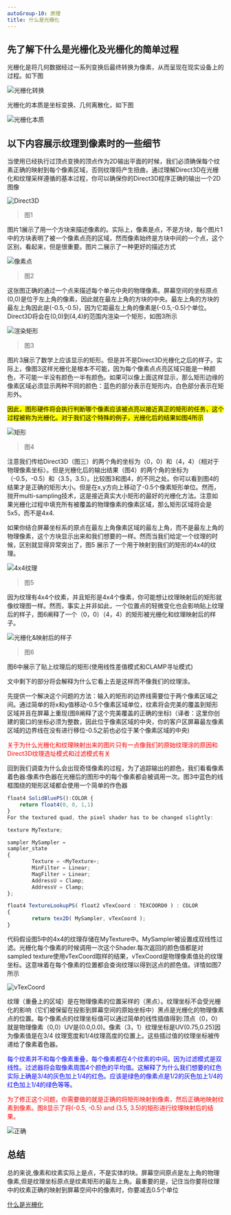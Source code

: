 ```yaml
---
autoGroup-10: 原理
title: 什么是光栅化
---
```

## 先了解下什么是光栅化及光栅化的简单过程
光栅化是将几何数据经过一系列变换后最终转换为像素，从而呈现在现实设备上的过程。如下图

![光栅化转换](./images/8aff52aec9fe61a15348bc60ac905033d604041d.png@666w_278h_progressive.png)

光栅化的本质是坐标变换、几何离散化，如下图

![光栅化本质](./images/07b89484d383e9103848e4aace7445b8138653dc.png@929w_404h_progressive.png)

## 以下内容展示纹理到像素时的一些细节
当使用已经执行过顶点变换的顶点作为2D输出平面的时候，我们必须确保每个纹素正确的映射到每个像素区域，否则纹理将产生扭曲，通过理解Direct3D在光栅化和纹理采样遵循的基本过程，你可以确保你的Direct3D程序正确的输出一个2D图像

![Direct3D](./images/91cf9fb722ae03c7d5a1231c58d07718774d6aaf.png@308w_309h_progressive.png)
>图1

图片1展示了用一个方块来描述像素的。实际上，像素是点，不是方块，每个图片1中的方块表明了被一个像素点亮的区域，然而像素始终是方块中间的一个点，这个区别，看起来，但是很重要。图片二展示了一种更好的描述方式

![像素点](./images/df0d4d263d2f89806c4997194d28507067099cf7.png@449w_401h_progressive.png)
>图2

这张图正确的通过一个点来描述每个单元中央的物理像素。屏幕空间的坐标原点(0,0)是位于左上角的像素，因此就在最左上角的方块的中央。最左上角的方块的最左上角因此是(-0.5,-0.5)，因为它距最左上角的像素是(-0.5,-0.5)个单位。Direct3D将会在(0,0)到(4,4)的范围内渲染一个矩形，如图3所示

![渲染矩形](./images/14a28f5b70dbf12c61af9dcb2b14f3766c6c7b63.png@309w_308h_progressive.png)
>图3

图片3展示了数学上应该显示的矩形。但是并不是Direct3D光栅化之后的样子。实际上，像图3这样光栅化是根本不可能，因为每个像素点点亮区域只能是一种颜色，不可能一半没有颜色一半有颜色。如果可以像上面这样显示，那么矩形边缘的像素区域必须显示两种不同的颜色：蓝色的部分表示在矩形内，白色部分表示在矩形外。

<mark>因此，图形硬件将会执行判断哪个像素应该被点亮以接近真正的矩形的任务，这个过程被称为光栅化。对于我们这个特殊的例子，光栅化后的结果如图4所示</mark>

![矩形](./images/2c0db7368714e6a00c387985579aab656dcecb09.png@299w_299h_progressive.png)
>图4

注意我们传给Direct3D（图三）的两个角的坐标为（0，0）和（4，4）（相对于物理像素坐标）。但是光栅化后的输出结果（图4）的两个角的坐标为（-0.5，-0.5）和（3.5，3.5）。比较图3和图4，的不同之处。你可以看到图4的结果才是正确的矩形大小。但是在x,y方向上移动了-0.5个像素矩形单位。然而，抛开multi-sampling技术，这是接近真实大小矩形的最好的光栅化方法。注意如果光栅化过程中填充所有被覆盖的物理像素的像素区域，那么矩形区域将会是5x5，而不是4x4.

如果你结合屏幕坐标系的原点在最左上角像素区域的最左上角，而不是最左上角的物理像素，这个方块显示出来和我们想要的一样。然而当我们给定一个纹理的时候，区别就显得异常突出了，图5 展示了一个用于映射到我们的矩形的4x4的纹理。

![4x4纹理](./images/0588e458b234cc6feae66cc1b5809e6fcf6dd0b5.png@210w_206h_progressive.png)
>图5

因为纹理有4x4个纹素，并且矩形是4x4个像素，你可能想让纹理映射后的矩形就像纹理图一样。然而，事实上并非如此，一个位置点的轻微变化也会影响贴上纹理后的样子，图6阐释了一个（0，0）（4，4）的矩形被光栅化和纹理映射后的样子。

![光栅化&映射后的样子](./images/829d42885135d526400dd7d3f56b8c6a9d28d62b.png@299w_293h_progressive.png)
>图6

图6中展示了贴上纹理后的矩形(使用线性差值模式和CLAMP寻址模式)

文中剩下的部分将会解释为什么它看上去是这样而不像我们的纹理涂。

先提供一个解决这个问题的方法：输入的矩形的边界线需要位于两个像素区域之间。通过简单的将x和y值移动-0.5个像素区域单位，纹素将会完美的覆盖到矩形区域并且在屏幕上重现(图8阐释了这个完美覆盖的正确的坐标)（译者：这里你创建的窗口的坐标必须为整数，因此位于像素区域的中央，你的客户区屏幕最左像素区域的边界线在没有进行移位-0.5之前也必位于某个像素区域的中央)

<span style="color: red">关于为什么光栅化和纹理映射出来的图片只有一点像我们的原始纹理涂的原因和Direct3D纹理选址模式和过滤模式有关</span>

回到我们调查为什么会出现奇怪像素的过程，为了追踪输出的颜色，我们看看像素着色器:像素作色器在光栅后的图形中的每个像素都会被调用一次。图3中蓝色的线框围绕的矩形区域都会使用一个简单的作色器

```js
float4 SolidBluePS():COLOR {
    return float4(0, 0, 1,1)
}
For the textured quad, the pixel shader has to be changed slightly:

texture MyTexture;

sampler MySampler =
sampler_state
{
        Texture = <MyTexture>;
        MinFilter = Linear;
        MagFilter = Linear;
        AddressU = Clamp;
        AddressV = Clamp;
};

float4 TextureLookupPS( float2 vTexCoord : TEXCOORD0 ) : COLOR
{
        return tex2D( MySampler, vTexCoord );
}
```
代码假设图5中的4x4的纹理存储在MyTexture中。MySampler被设置成双线性过滤。光栅化每个像素的时候调用一次这个Shader.每次返回的颜色值都是对sampled texture使用vTexCoord取样的结果，vTexCoord是物理像素值处的纹理坐标。这意味着在每个像素的位置都会查询纹理以得到这点的颜色值。详情如图7所示 

![vTexCoord](./images/8988239a5e516d56ab4cf8ab27d1630bcd8a76b9.png@456w_368h_progressive.png)

纹理（重叠上的区域）是在物理像素的位置采样的（黑点）。纹理坐标不会受光栅化的影响（它们被保留在投影到屏幕空间的原始坐标中）黑点是光栅化的物理像素点的位置。每个像素点的纹理坐标值可以通过简单的线性插值得到:顶点（0，0）就是物理像素（0,0）UV是(0.0,0.0)。像素（3，1）纹理坐标是UV(0.75,0.25)因为像素值是在3/4 纹理宽度和1/4纹理高度的位置上。这些插过值的纹理坐标被传递给了像素着色器。 

<span style="color: blue">每个纹素并不和每个像素重叠，每个像素都在4个纹素的中间。因为过滤模式是双线性。过滤器将会取像素周围4个颜色的平均值。这解释了为什么我们想要的红色实际上确是3/4的灰色加上1/4的红色。应该是绿色的像素点是1/2的灰色加上1/4的红色加上1/4的绿色等等。 </span>

<span style="color: red">为了修正这个问题，你需要做的就是正确的将矩形映射到像素，然后正确地映射纹素到像素。图8显示了将(-0.5, -0.5) and (3.5, 3.5)的矩形进行纹理映射后的结果。</span>

![正确](./images/225e6eaf0ec13d359a8c92a89c69b334cbb547ec.png@323w_306h_progressive.png)

## 总结
总的来说,像素和纹素实际上是点，不是实体的块。屏幕空间原点是左上角的物理像素,但是纹理坐标原点是纹素矩形的最左上角。最重要的是，记住当你要将纹理中的纹素正确的映射到屏幕空间中的像素时，你要减去0.5个单位


[什么是光栅化](https://www.bilibili.com/read/cv15002314)
